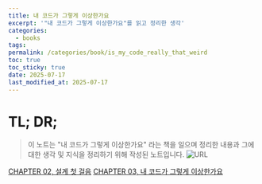 ```yaml
---
title: 내 코드가 그렇게 이상한가요
excerpt: '"내 코드가 그렇게 이상한가요"를 읽고 정리한 생각'
categories:
  - books
tags: 
permalink: /categories/book/is_my_code_really_that_weird
toc: true
toc_sticky: true
date: 2025-07-17
last_modified_at: 2025-07-17
---
```


# TL; DR;

> 이 노트는 "내 코드가 그렇게 이상한가요" 라는 책을 일으며 정리한 내용과 그에 대한 생각 및 지식을 정리하기 위해 작성된 노트입니다.
![URL](https://contents.kyobobook.co.kr/sih/fit-in/458x0/pdt/9788966263998.jpg)  

[CHAPTER 02, 설계 첫 걸음](/categories/book/is_my_code_really_that_weird/ch02)
[CHAPTER 03, 내 코드가 그렇게 이상한가요](/categories/book/is_my_code_really_that_weird/ch03)